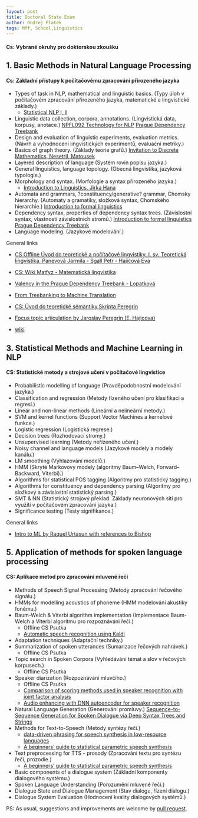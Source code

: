 ```yaml
---
layout: post
title: Doctoral State Exam
author: Ondrej Platek
tags: Mff, School,Linguistics 
---
```

#### Cs:  Vybrané okruhy pro doktorskou zkoušku


## 1. Basic Methods in Natural Language Processing

#### Cs: Základní přístupy k počítačovému zpracování přirozeného jazyka

- Types of task in NLP, mathematical and linguistic basics. (Typy úloh v počítačovém zpracování přirozeného jazyka, matematické a lingvistické základy.)
    - [Statistical NLP I, II](http://ufal.mff.cuni.cz/courses/npfl067)
- Linguistic data collection, corpora, annotations. (Lingvistická data, korpusy, anotace.)
    [NPFL092 Technology for NLP](http://ufal.mff.cuni.cz/~zabokrtsky/courses/npfl092/html/)
    [Prague Dependency Treebank](http://ufal.mff.cuni.cz/course/npfl075)
- Design and evaluation of linguistic experiments, evaluation metrics. (Návrh a vyhodnocení lingvistických experimentů, evaluační metriky.)
- Basics of graph theory. (Základy teorie grafů.)
    [Invitation to Discrete Mathematics, Nesetril, Matousek](http://home.iitj.ac.in/~vinod2292/discrete_math/Matousek%20%20Discrete%20Math.pdf)
- Layered description of language (Systém rovin popisu jazyka.)
- General linguistics, language topology. (Obecná lingvistika, jazyková typologie.)
- Morphology and syntax. (Morfologie a syntax přirozeného jazyka.)
    - [Introduction to Linguistics, Jirka Hana](http://ufal.mff.cuni.cz/courses/npfl063-2015-wi)
- Automata and grammars, ?constituency/generative? grammar, Chomsky hierarchy. (Automaty a gramatiky, složková syntax, Chomského hierarchie.)
    [Introduction to formal linguistics](http://ufal.mff.cuni.cz/courses/npfl006)
- Dependency syntax, properties of dependency syntax trees. (Závislostní syntax, vlastnosti závislostních stromů.)
    [Introduction to formal linguistics](http://ufal.mff.cuni.cz/courses/npfl006)
    [Prague Dependency Treebank](http://ufal.mff.cuni.cz/course/npfl075)
- Language modeling. (Jazykové modelování.)

General links
- [CS Offline Úvod do teoretické a počítačové lingvistiky. I. sv. Teoretická lingvistika. Panevová Jarmila - Sgall Petr - Hajičová Eva](http://www.cupress.cuni.cz/ink2_ext/index.jsp?include=podrobnosti&id=182798)
- [CS: Wiki Matfyz - Matematická lingvistika](http://wiki.matfyz.cz/wiki/St%C3%A1tnice_-_Informatika_-_I3:_Matematick%C3%A1_lingvistika)

- [Valency in the Prague Dependency Treebank - Lopatková](http://ufal.mff.cuni.cz/DEV/pbml/79-80/lopatkova.pdf)
- [From Treebanking to Machine Translation](https://ufal.mff.cuni.cz/~zabokrtsky/publications/theses/hab-zz.pdf)
- [CS: Úvod do teoretické sémantiky](http://jarda.peregrin.cz/mybibl/PDFTxt/469.pdf),[Skripta Peregrin](http://artax.karlin.mff.cuni.cz/upload/index.php?action=downloadfile&filename=skripta-Peregrin.doc&directory=predmety/NPFL026&PHPSESSID=b8cd26fb9c6fa4379bb0f77f87beb339)
- [Focus topic articulation by Jaroslav Peregrin (E. Hajicova)](http://www.jarda.peregrin.cz/mybibl/PDFTxt/313.pdf)
- [wiki](https://cs.wikipedia.org/wiki/Zpracov%C3%A1n%C3%AD_p%C5%99irozen%C3%A9ho_jazyka#Fonetick.C3.A1_rovina)


## 3. Statistical Methods and Machine Learning in NLP

#### CS: Statistické metody a strojové učení v počítačové lingvistice

- Probabilistic modelling of language (Pravděpodobnostní modelování jazyka.)
- Classification and regression (Metody řízeného učení pro klasifikaci a regresi.)
- Linear and non-linear methods (Lineární a nelineární metody.)
- SVM and kernel functions (Support Vector Machines a kernelové funkce.)
- Logistic regression (Logistická regrese.)
- Decision trees (Rozhodovací stromy.)
- Unsupervised learning (Metody neřízeného učení.)
- Noisy channel and language models (Jazykové modely a modely kanálu.)
- LM smoothing (Vyhlazování modelů.)
- HMM (Skryté Markovovy modely (algoritmy Baum–Welch, Forward–Backward, Viterbi).)
- Algorithms for statistical POS tagging (Algoritmy pro statistický tagging.)
- Algorithms for constituency and dependency parsing (Algoritmy pro složkový a závislostní statistický parsing.)
- SMT & NN (Statistický strojový překlad. Základy neuronových sítí pro využití v počítačovém zpracování jazyka.)
- Significance testing (Testy signifikance.)

General links
- [Intro to ML by Raquel Urtasun with references to Bishop](http://www.cs.toronto.edu/~urtasun/courses/CSC411/CSC411_Fall15.html)



## 5. Application of methods for spoken language processing

#### CS: Aplikace metod pro zpracování mluvené řeči

- Methods of Speech Signal Processing (Metody zpracování řečového signálu.)
- HMMs for modelling acoustics of phoneme (HMM modelování akustiky fonému.)
- Baum-Welch & Viterbi algorithm implementation (Implementace Baum-Welch a Viterbi algoritmu pro rozpoznáváni řeči.)
    - Offline CS Psutka
    - [Automatic speech recognition using Kaldi](https://github.com/oplatek/kaldi-thesis/blob/master/text/tags/oplatek_thesis013.pdf?raw=true)
- Adaptation techniques (Adaptační techniky.)
- Summarization of spoken utterances (Sumarizace řečových nahrávek.)
    - Offline CS Psutka
- Topic search in Spoken Corpora (Vyhledávání témat a slov v řečových korpusech.)
    - Offline CS Psutka
- Speaker diarization (Rozpoznávání mluvčího.)
    - Offline CS Psutka
    - [Comparison of scoring methods used in speaker recognition with joint factor analysis](http://www.crim.ca/perso/patrick.kenny/Ondrej_icassp2009.pdf)
    - [Audio enhancing with DNN autoencoder for speaker recognition](http://www.fit.vutbr.cz/research/groups/speech/publi/2016/plchot_icassp2016_0005090.pdf)
-  Natural Language Generation (Generování promluvy.)
    [Sequence-to-Sequence Generation for Spoken Dialogue via Deep Syntax Trees and Strings](http://arxiv.org/pdf/1606.05491v1.pdf)
- Methods for Text-to-Speech (Metody syntézy řeči.)
    - [data-driven phrasing for speech synthesis in low-resource languages](https://www.cs.cmu.edu/~awb/papers/icassp2012_phrasing_lrl.pdf)
    - [A beginners’ guide to statistical parametric speech synthesis](http://www.cstr.ed.ac.uk/downloads/publications/2010/king_hmm_tutorial.pdf)
- Text preprocessing for TTS - prosody (Zpracování textu pro syntézu řeči, prozodie.)
    - [A beginners’ guide to statistical parametric speech synthesis](http://www.cstr.ed.ac.uk/downloads/publications/2010/king_hmm_tutorial.pdf)
- Basic components of a dialogue system (Základní komponenty dialogového systému.)
- Spoken Language Understanding (Porozumění mluvené řeči.)
- Dialogue State and Dialogue Management (Stav dialogu, řízení dialogu.)
- Dialogue System Evaluation (Hodnocení kvality dialogových systémů.)


PS: As usual, suggestions and improvements are welcome by [pull request](https://github.com/oplatek/oplatek.github.io/blob/master/_posts/2016-07-10-state-exam-questions.md).
